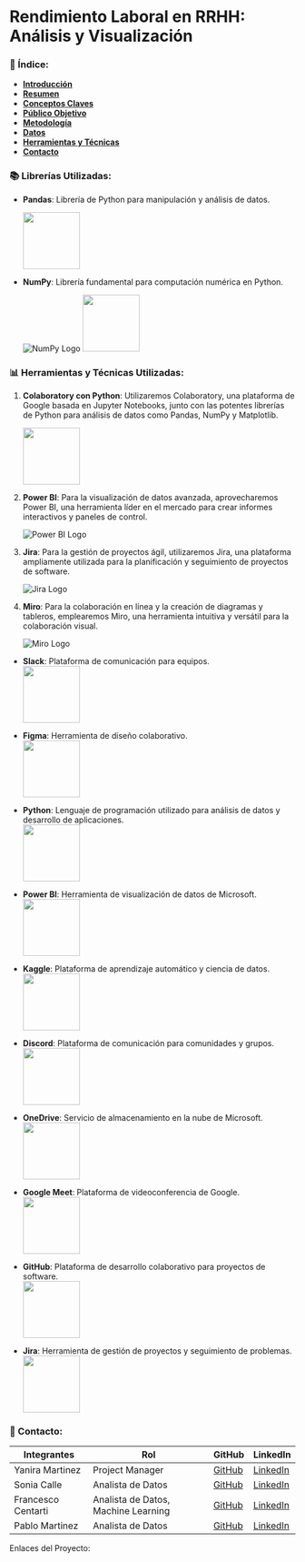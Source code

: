 # Rendimiento Laboral en RRHH: Análisis y Visualización

### 📝 Índice:

- [**Introducción**](#introducción)
- [**Resumen**](#resumen)
- [**Conceptos Claves**](#conceptos-claves)
- [**Público Objetivo**](#público-objetivo)
- [**Metodología**](#metodología)
- [**Datos**](#datos)
- [**Herramientas y Técnicas**](#herramientas-y-técnicas)
- [**Contacto**](#contacto)
### 📚 Librerías Utilizadas:

- **Pandas**: Librería de Python para manipulación y análisis de datos.
  
  <img src="https://upload.wikimedia.org/wikipedia/commons/thumb/e/ed/Pandas_logo.svg/1200px-Pandas_logo.svg.png" width="100">
 

- **NumPy**: Librería fundamental para computación numérica en Python.
  
  ![NumPy Logo](https://numpy.org/images/logos/numpy.svg)
  <img src="https://numpy.org/images/logos/numpy.svg" width="100">
### 📊 Herramientas y Técnicas Utilizadas:

1. **Colaboratory con Python**: Utilizaremos Colaboratory, una plataforma de Google basada en Jupyter Notebooks, junto con las potentes librerías de Python para análisis de datos como Pandas, NumPy y Matplotlib.
   
    <img src="https://colab.research.google.com/img/colab_favicon_256px.png" width="100">

3. **Power BI**: Para la visualización de datos avanzada, aprovecharemos Power BI, una herramienta líder en el mercado para crear informes interactivos y paneles de control.
   
   ![Power BI Logo](https://powerbi.microsoft.com/pictures/application-thumbnail/application_200x200.png)

4. **Jira**: Para la gestión de proyectos ágil, utilizaremos Jira, una plataforma ampliamente utilizada para la planificación y seguimiento de proyectos de software.
   
   ![Jira Logo](https://www.atlassian.com/software/jira/brand-resources/images/_jira_lockup_black.svg)

5. **Miro**: Para la colaboración en línea y la creación de diagramas y tableros, emplearemos Miro, una herramienta intuitiva y versátil para la colaboración visual.
   
   ![Miro Logo](https://miro.com/static/images/layout/favicon-32x32.png)
   
- **Slack**: Plataforma de comunicación para equipos.
  <br>
  <img src="https://img.shields.io/badge/Slack-4A154B?style=for-the-badge&logo=slack&logoColor=white" width="100">

- **Figma**: Herramienta de diseño colaborativo.
  <br>
  <img src="https://img.shields.io/badge/Figma-F24E1E?style=for-the-badge&logo=figma&logoColor=white" width="100">

- **Python**: Lenguaje de programación utilizado para análisis de datos y desarrollo de aplicaciones.
  <br>
  <img src="https://img.shields.io/badge/Python-3776AB?style=for-the-badge&logo=python&logoColor=white" width="100">

- **Power BI**: Herramienta de visualización de datos de Microsoft.
  <br>
  <img src="https://img.shields.io/badge/Power%20BI-F2C811?style=for-the-badge&logo=powerbi&logoColor=black" width="100">

- **Kaggle**: Plataforma de aprendizaje automático y ciencia de datos.
  <br>
  <img src="https://img.shields.io/badge/Kaggle-20BEFF?style=for-the-badge&logo=kaggle&logoColor=white" width="100">

- **Discord**: Plataforma de comunicación para comunidades y grupos.
  <br>
  <img src="https://img.shields.io/badge/Discord-7289DA?style=for-the-badge&logo=discord&logoColor=white" width="100">

- **OneDrive**: Servicio de almacenamiento en la nube de Microsoft.
  <br>
  <img src="https://img.shields.io/badge/OneDrive-0078D4?style=for-the-badge&logo=onedrive&logoColor=white" width="100">

- **Google Meet**: Plataforma de videoconferencia de Google.
  <br>
  <img src="https://img.shields.io/badge/Google%20Meet-32A350?style=for-the-badge&logo=googlemeet&logoColor=white" width="100">

- **GitHub**: Plataforma de desarrollo colaborativo para proyectos de software.
  <br>
  <img src="https://img.shields.io/badge/GitHub-181717?style=for-the-badge&logo=github&logoColor=white" width="100">
  
- **Jira**: Herramienta de gestión de proyectos y seguimiento de problemas.
  <br>
  <img src="https://img.shields.io/badge/Jira-0052CC?style=for-the-badge&logo=jira&logoColor=white" width="100">



### 👥 Contacto:

| Integrantes          | Rol                                     | GitHub                                        | LinkedIn                                                                           |
|----------------------|-----------------------------------------|-----------------------------------------------|------------------------------------------------------------------------------------|
| Yanira Martinez     | Project Manager                          | [GitHub](https://github.com/YaniraMartinez)  | [LinkedIn](https://www.linkedin.com/in/yanira-a-mart%C3%ADnez-garc%C3%ADa/)       |
| Sonia Calle         | Analista de Datos                       | [GitHub](https://github.com/SoniaCalle)       | [LinkedIn](https://www.linkedin.com/in/sonia-calle)                                 |
| Francesco Centarti  | Analista de Datos, Machine Learning      | [GitHub](https://github.com/FrancescoCentarti) | [LinkedIn](https://www.linkedin.com/in/francescocentartimaestu)                     |
| Pablo Martinez      | Analista de Datos                       | [GitHub](https://github.com/PabloMartinez)    | [LinkedIn](https://www.linkedin.com/in/martiezpabloagustin)                         |





Enlaces del Proyecto: 
